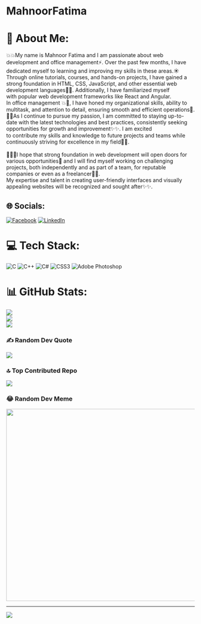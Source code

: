 # MahnoorFatima 
# 💫 About Me:
💥💥My name is Mahnoor Fatima and I am passionate about web development and office management⚡. Over the past few months, I have dedicated myself to learning and improving my skills in these areas.☀<br>Through online tutorials, courses, and hands-on projects, I have gained a strong foundation in HTML, CSS, JavaScript, and other essential web development languages💫💫. Additionally, I have familiarized myself<br> with popular web development frameworks like React and Angular. <br>In office management 💥🌙, I have honed my organizational skills, ability to multitask, and attention to detail, ensuring smooth and efficient operations🌈. <br>🌟🌻As I continue to pursue my passion, I am committed to staying up-to-date with the latest technologies and best practices, consistently seeking opportunities for growth and improvement✨✨. I am excited<br> to contribute my skills and knowledge to future projects and teams while continuously striving for excellence in my field💫💫. <br><br>🌱🌺🌱I hope that strong foundation in web development will open doors for various opportunities🌲 and I will find myself working on challenging projects, both independently and as part of a team, for reputable<br> companies or even as a freelancer🌿🌟. <br>My expertise and talent in creating user-friendly interfaces and visually appealing websites will be recognized and sought after✨✨.


## 🌐 Socials:
[![Facebook](https://img.shields.io/badge/Facebook-%231877F2.svg?logo=Facebook&logoColor=white)](https://facebook.com/https://www.facebook.com/hafiza.mahnoor.313) [![LinkedIn](https://img.shields.io/badge/LinkedIn-%230077B5.svg?logo=linkedin&logoColor=white)](https://linkedin.com/in/https://www.linkedin.com/in/mahnoorfatima) 

# 💻 Tech Stack:
![C](https://img.shields.io/badge/c-%2300599C.svg?style=for-the-badge&logo=c&logoColor=white) ![C++](https://img.shields.io/badge/c++-%2300599C.svg?style=for-the-badge&logo=c%2B%2B&logoColor=white) ![C#](https://img.shields.io/badge/c%23-%23239120.svg?style=for-the-badge&logo=c-sharp&logoColor=white) ![CSS3](https://img.shields.io/badge/css3-%231572B6.svg?style=for-the-badge&logo=css3&logoColor=white) ![Adobe Photoshop](https://img.shields.io/badge/adobephotoshop-%2331A8FF.svg?style=for-the-badge&logo=adobephotoshop&logoColor=white)
# 📊 GitHub Stats:
![](https://github-readme-stats.vercel.app/api?username=MahnoorFatima&theme=monokai&hide_border=false&include_all_commits=true&count_private=true)<br/>
![](https://github-readme-streak-stats.herokuapp.com/?user=MahnoorFatima&theme=monokai&hide_border=false)<br/>
![](https://github-readme-stats.vercel.app/api/top-langs/?username=MahnoorFatima&theme=monokai&hide_border=false&include_all_commits=true&count_private=true&layout=compact)

### ✍️ Random Dev Quote
![](https://quotes-github-readme.vercel.app/api?type=vetical&theme=radical)

### 🔝 Top Contributed Repo
![](https://github-contributor-stats.vercel.app/api?username=MahnoorFatima&limit=5&theme=dark&combine_all_yearly_contributions=true)

### 😂 Random Dev Meme
<img src="https://rm.up.railway.app/" width="512px"/>

---
[![](https://visitcount.itsvg.in/api?id=MahnoorFatima&icon=6&color=10)](https://visitcount.itsvg.in)

<!-- Proudly created with GPRM ( https://gprm.itsvg.in ) -->
